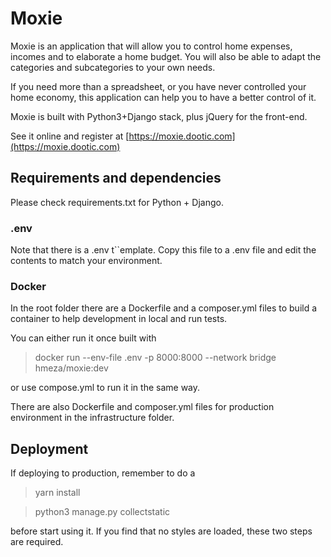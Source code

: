 # Moxie

Moxie is an application that will allow you to control home expenses, incomes and to elaborate a home budget. You will also be able to adapt the categories and subcategories to your own needs.

If you need more than a spreadsheet, or you have never controlled your home economy, this application can help you to have a better control of it.

Moxie is built with Python3+Django stack, plus jQuery for the front-end.

See it online and register at [https://moxie.dootic.com](https://moxie.dootic.com)

## Requirements and dependencies

Please check requirements.txt for Python + Django.

### .env
Note that there is a .env t``emplate. Copy this file to a .env file and edit the contents to match your environment.

### Docker

In the root folder there are a Dockerfile and a composer.yml files to build a container to help development in local and run tests.

You can either run it once built with

> docker run --env-file .env -p 8000:8000 --network bridge hmeza/moxie:dev

or use compose.yml to run it in the same way.

There are also Dockerfile and composer.yml files for production environment in the infrastructure folder.

## Deployment

If deploying to production, remember to do a

> yarn install

> python3 manage.py collectstatic

before start using it.
If you find that no styles are loaded, these two steps are required. 
